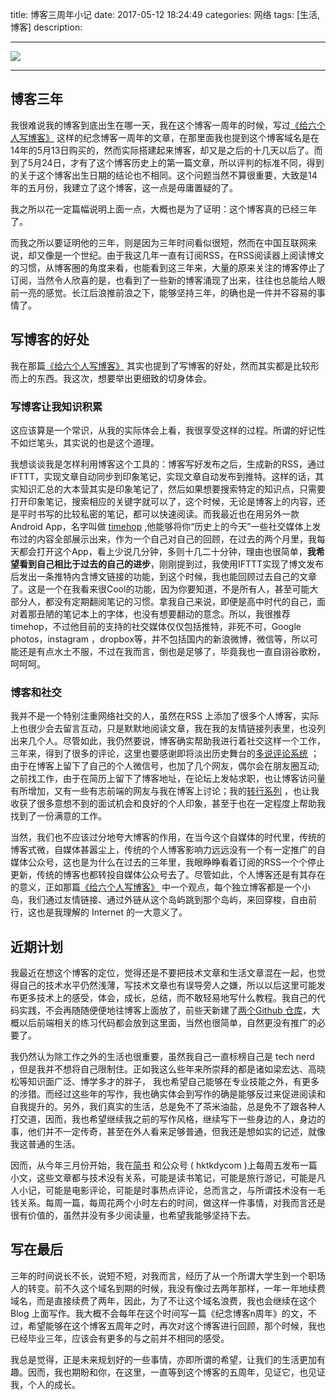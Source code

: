 title:  博客三周年小记
date: 2017-05-12  18:24:49 
categories: 网络
tags: [生活,博客] 
description: 


---


![](http://7ktu2f.com1.z0.glb.clouddn.com/blog.jpg)

---


## 博客三年

我很难说我的博客到底出生在哪一天，我在这个博客一周年的时候，写过[《给六个人写博客》](http://hktkdy.com/2015/05/15/201505/0510/) 这样的纪念博客一周年的文章，在那里面我也提到这个博客域名是在14年的5月13日购买的，然而实际搭建起来博客，却又是之后的十几天以后了。而到了5月24日，才有了这个博客历史上的第一篇文章，所以评判的标准不同，得到的关于这个博客出生日期的结论也不相同。这个问题当然不算很重要，大致是14年的五月份，我建立了这个博客，这一点是毋庸置疑的了。

我之所以花一定篇幅说明上面一点，大概也是为了证明：这个博客真的已经三年了。

而我之所以要证明他的三年，则是因为三年时间看似很短，然而在中国互联网来说，却又像是一个世纪。由于我这几年一直有订阅RSS，在RSS阅读器上阅读博文的习惯，从博客圈的角度来看，也能看到这三年来，大量的原来关注的博客停止了订阅，当然令人欣喜的是，也看到了一些新的博客涌现了出来，往往也总能给人眼前一亮的感觉。长江后浪推前浪之下，能够坚持三年，的确也是一件并不容易的事情了。

## 写博客的好处

我在那篇[《给六个人写博客》](http://hktkdy.com/2015/05/15/201505/0510/) 其实也提到了写博客的好处，然而其实都是比较形而上的东西。我这次，想要举出更细致的切身体会。

### 写博客让我知识积累

这应该算是一个常识，从我的实际体会上看，我很享受这样的过程。所谓的好记性不如烂笔头，其实说的也是这个道理。

我想谈谈我是怎样利用博客这个工具的：博客写好发布之后，生成新的RSS，通过IFTTT，实现文章自动同步到印象笔记，实现文章自动发布到推特。这样的话，其实知识汇总的大本营其实是印象笔记了，然后如果想要搜索特定的知识点，只需要打开印象笔记，搜索相应的关键字就可以了，这个时候，无论是博客上的内容，还是平时书写的比较私密的笔记，都可以快速阅读。而我最近也在用另外一款Android App，名字叫做 [timehop](https://play.google.com/store/apps/details?id=com.timehop&hl=zh_cn) ,他能够将你“历史上的今天”一些社交媒体上发布过的内容全部展示出来，作为一个自己对自己的回顾，在过去的两个月里，我每天都会打开这个App，看上少说几分钟，多则十几二十分钟，理由也很简单，**我希望看到自己相比于过去的自己的进步**，刚刚提到过，我使用IFTTT实现了博文发布后发出一条推特内含博文链接的功能，到这个时候，我也能回顾过去自己的文章了。这是一个在我看来很Cool的功能，因为你要知道，不是所有人，甚至可能大部分人，都没有定期翻阅笔记的习惯。拿我自己来说，即便是高中时代的自己，面对着那丑陋的笔记本上的字体，也没有想要翻动的意念。所以，我很推荐timehop，不过他目前的支持的社交媒体仅仅包括推特，非死不可，Google photos，instagram ，dropbox等，并不包括国内的新浪微博，微信等，所以可能还是有点水土不服，不过在我而言，倒也是足够了，毕竟我也一直自诩谷歌粉，呵呵呵。

### 博客和社交

我并不是一个特别注重网络社交的人，虽然在RSS 上添加了很多个人博客，实际上也很少会去留言互动，只是默默地阅读文章，我在我的友情链接列表里，也没列出来几个人。尽管如此，我仍然要说，博客确实帮助我进行着社交这样一个工作，三年来，得到了很多的评论，这里也要感谢即将淡出历史舞台的[多说评论系统](http://https://www.duoshuo.com) ；由于在博客上留下了自己的个人微信号，也加了几个网友，偶尔会在朋友圈互动;之前找工作，由于在简历上留下了博客地址，在论坛上发帖求职，也让博客访问量有所增加，又有一些有志前端的网友与我在博客上讨论；我的[转行系列](http://hktkdy.com/2017/01/22/201701/context-about-automation-to-frontend/) ，也让我收获了很多意想不到的面试机会和良好的个人印象，甚至于也在一定程度上帮助我找到了一份满意的工作。

当然，我们也不应该过分地夸大博客的作用，在当今这个自媒体的时代里，传统的博客式微，自媒体甚嚣尘上，传统的个人博客影响力远远没有一个有一定推广的自媒体公众号，这也是为什么在过去的三年里，我眼睁睁看着订阅的RSS一个个停止更新，传统的博客也都转投自媒体公众号去了。尽管如此，个人博客还是有其存在的意义，正如那篇[《给六个人写博客》](http://hktkdy.com/2015/05/15/201505/0510/) 中一个观点，每个独立博客都是一个小岛，我们通过友情链接、通过外链从这个岛屿跳到那个岛屿，来回穿梭，自由前行，这也是我理解的 Internet 的一大意义了。


## 近期计划

我最近在想这个博客的定位，觉得还是不要把技术文章和生活文章混在一起，也觉得自己的技术水平仍然浅薄，写技术文章也有误导旁人之嫌，所以以后这里可能发布更多技术上的感受，体会，成长，总结，而不敢轻易地写什么教程。我自己的代码实践，不会再随随便便地往博客上面放了，前些天新建了[两个](https://github.com/zhangolve/css3-practice)[Github 仓库](https://github.com/zhangolve/js-code-lab)，大概以后前端相关的练习代码都会放到这里面，当然也很简单，自然更没有推广的必要了。

我仍然认为除工作之外的生活也很重要，虽然我自己一直标榜自己是 tech nerd ，但是我并不想将自己限制住。正如我这么些年来所崇拜的都是诸如梁宏达、高晓松等知识面广泛、博学多才的胖子，  我也希望自己能够在专业技能之外，有更多的涉猎。而经过这些年的写作，我也确实体会到写作的确是能够反过来促进阅读和自我提升的。另外，我们真实的生活，总是免不了茶米油盐，总是免不了跟各种人打交道，因而，我也希望继续我之前的写作风格，继续写下一些身边的人，身边的事，他们并不一定传奇，甚至在外人看来足够普通，但我还是想如实的记述，就像我这普通的生活。

因而，从今年三月份开始，我在[简书](http://www.jianshu.com/u/1c26e9e36267 ) 和公众号 ( hktkdycom )上每周五发布一篇小文，这些文章都与技术没有关系，可能是读书笔记，可能是旅行游记，可能是凡人小记，可能是电影评论，可能是时事热点评论，总而言之，与所谓技术没有一毛钱关系。每周一篇，每周花两个小时左右的时间，做这样一件事情，对我而言还是很有价值的，虽然并没有多少阅读量，也希望我能够坚持下去。


##  写在最后

三年的时间说长不长，说短不短，对我而言，经历了从一个所谓大学生到一个职场人的转变。前不久这个域名到期的时候，我没有像过去两年那样，一年一年地续费域名，而是直接续费了两年，因此，为了不让这个域名浪费，我也会继续在这个Blog 上面写作。我大概不会每年在这个时间写一篇《纪念博客n周年》的文，不过，希望能够在这个博客五周年之时，再次对这个博客进行回顾，那个时候，我也已经毕业三年，应该会有更多的与之前并不相同的感受。

我总是觉得，正是未来规划好的一些事情，亦即所谓的希望，让我们的生活更加有趣。因而，我也期盼和你，在这里，一直等到这个博客的五周年，见证它，也见证我，个人的成长。

